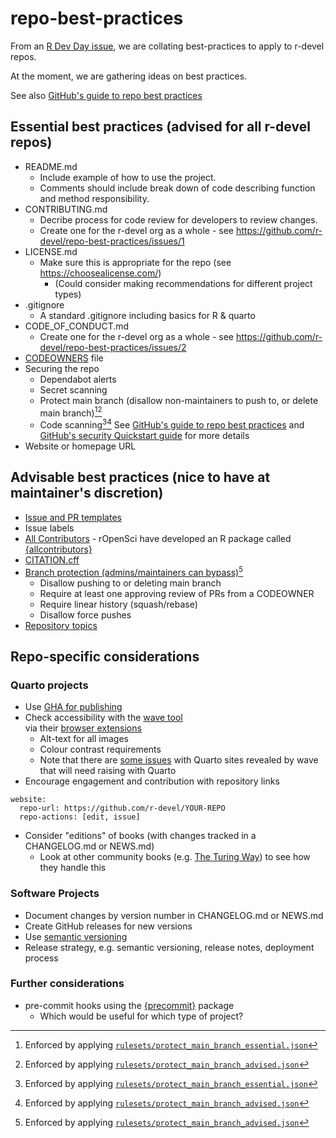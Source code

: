# repo-best-practices

From an [R Dev Day issue](https://github.com/r-devel/r-dev-day/issues/51), we are collating best-practices to apply to r-devel repos.

At the moment, we are gathering ideas on best practices.

See also [GitHub's guide to repo best practices](https://docs.github.com/en/repositories/creating-and-managing-repositories/best-practices-for-repositories)

## Essential best practices (advised for all r-devel repos)

- README.md
    - Include example of how to use the project.
    - Comments should include break down of code describing function and method responsibility.
- CONTRIBUTING.md
    - Decribe process for code review for developers to review changes.
    - Create one for the r-devel org as a whole - see https://github.com/r-devel/repo-best-practices/issues/1
- LICENSE.md
    - Make sure this is appropriate for the repo (see https://choosealicense.com/)
        - (Could consider making recommendations for different project types)
- .gitignore
    -  A standard .gitignore including basics for R & quarto 
- CODE_OF_CONDUCT.md
    - Create one for the r-devel org as a whole - see https://github.com/r-devel/repo-best-practices/issues/2
- [CODEOWNERS](https://docs.github.com/en/repositories/managing-your-repositorys-settings-and-features/customizing-your-repository/about-code-owners) file
- Securing the repo
    - Dependabot alerts
    - Secret scanning
    - Protect main branch (disallow non-maintainers to push to, or delete main branch)[^1][^2]
    - Code scanning[^1][^2]
    See [GitHub's guide to repo best practices](https://docs.github.com/en/repositories/creating-and-managing-repositories/best-practices-for-repositories) and [GitHub's security Quickstart guide](https://docs.github.com/en/code-security/getting-started/quickstart-for-securing-your-repository) for more details
- Website or homepage URL

[^1]: Enforced by applying [`rulesets/protect_main_branch_essential.json`](rulesets/protect_main_branch_essential.json)
[^2]: Enforced by applying [`rulesets/protect_main_branch_advised.json`](rulesets/protect_main_branch_advised.json)

## Advisable best practices (nice to have at maintainer's discretion)

- [Issue and PR templates](https://docs.github.com/en/communities/using-templates-to-encourage-useful-issues-and-pull-requests/about-issue-and-pull-request-templates)
- Issue labels
- [All Contributors](https://allcontributors.org/) - rOpenSci have developed an R package called [{allcontributors}](https://github.com/ropensci/allcontributors)
- [CITATION.cff](https://citation-file-format.github.io/)
- [Branch protection (admins/maintainers can bypass)](https://docs.github.com/en/repositories/configuring-branches-and-merges-in-your-repository/managing-protected-branches/about-protected-branches)[^2]
    - Disallow pushing to or deleting main branch
    - Require at least one approving review of PRs from a CODEOWNER
    - Require linear history (squash/rebase)
    - Disallow force pushes
- [Repository topics](https://docs.github.com/en/repositories/managing-your-repositorys-settings-and-features/customizing-your-repository/classifying-your-repository-with-topics) 

## Repo-specific considerations

### Quarto projects

- Use [GHA for publishing](https://quarto.org/docs/publishing/github-pages.html#github-action)
- Check accessibility with the [wave tool](https://wave.webaim.org/)  
    via their [browser extensions](https://wave.webaim.org/extension/)
    - Alt-text for all images
    - Colour contrast requirements
    - Note that there are [some issues](https://github.com/quarto-dev/quarto-cli/issues?q=is%3Aissue%20state%3Aopen%20label%3Aaccessibility) with Quarto sites revealed by wave that will need raising with Quarto
- Encourage engagement and contribution with repository links
```
website:
  repo-url: https://github.com/r-devel/YOUR-REPO
  repo-actions: [edit, issue]
```
- Consider "editions" of books (with changes tracked in a CHANGELOG.md or NEWS.md)
    - Look at other community books (e.g. [The Turing Way](https://book.the-turing-way.org/)) to see how they handle this

### Software Projects

- Document changes by version number in CHANGELOG.md or NEWS.md
- Create GitHub releases for new versions
- Use [semantic versioning](https://semver.org/)
- Release strategy, e.g. semantic versioning, release notes, deployment process

### Further considerations
- pre-commit hooks using the [{precommit}](https://github.com/lorenzwalthert/precommit) package
    - Which would be useful for which type of project?



